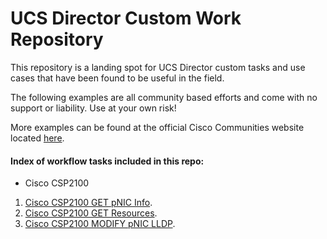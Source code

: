 # UCS Director Custom Work Repository

This repository is a landing spot for UCS Director custom tasks and use cases that have been found to be useful in the field.

The following examples are all community based efforts and come with no support or liability. Use at your own risk!

More examples can be found at the official Cisco Communities website located [here](https://communities.cisco.com/docs/DOC-56419).

#### Index of workflow tasks included in this repo:

* Cisco CSP2100
 1. [Cisco CSP2100 GET pNIC Info](https://github.com/rwhitear42/UCS_Director_Repo/tree/master/Workflows/CSP2100/CSP_GET_pNIC_Info).
 2. [Cisco CSP2100 GET Resources](https://github.com/rwhitear42/UCS_Director_Repo/tree/master/Workflows/CSP2100/CSP_GET_Resources).
 3. [Cisco CSP2100 MODIFY pNIC LLDP](https://github.com/rwhitear42/UCS_Director_Repo/tree/master/Workflows/CSP2100/Modify_pNIC_LLDP).
